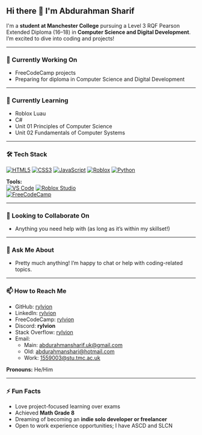 ## Hi there 👋 I'm Abdurahman Sharif

I'm a **student at Manchester College** pursuing a Level 3 RQF Pearson Extended Diploma (16–18) in **Computer Science and Digital Development**. I’m excited to dive into coding and projects!

---

### 🔭 Currently Working On

* FreeCodeCamp projects
* Preparing for diploma in Computer Science and Digital Development

---

### 🌱 Currently Learning

* Roblox Luau
* C#
* Unit 01 Principles of Computer Science
* Unit 02 Fundamentals of Computer Systems

---
### 🛠️ Tech Stack

[![HTML5](https://img.shields.io/badge/HTML5-E34F26?style=for-the-badge&logo=html5&logoColor=white)](https://developer.mozilla.org/en-US/docs/Web/HTML)
[![CSS3](https://img.shields.io/badge/CSS3-1572B6?style=for-the-badge&logo=css3&logoColor=white)](https://developer.mozilla.org/en-US/docs/Web/CSS)
[![JavaScript](https://img.shields.io/badge/JavaScript-F7DF1E?style=for-the-badge&logo=javascript&logoColor=black)](https://developer.mozilla.org/en-US/docs/Web/JavaScript)
[![Roblox](https://img.shields.io/badge/Roblox-000000?style=for-the-badge&logo=roblox&logoColor=white)](https://create.roblox.com/)
[![Python](https://img.shields.io/badge/Python-3776AB?style=for-the-badge&logo=python&logoColor=white)](https://www.python.org/)


**Tools:**  
[![VS Code](https://img.shields.io/badge/VS%20Code-0078d7?style=for-the-badge&logo=visual-studio-code&logoColor=white)](https://code.visualstudio.com/) 
[![Roblox Studio](https://img.shields.io/badge/Roblox%20Studio-00A2FF?style=for-the-badge&logo=roblox&logoColor=white)](https://create.roblox.com/docs/studio/overview)  
[![FreeCodeCamp](https://img.shields.io/badge/FreeCodeCamp-0A0A23?style=for-the-badge&logo=freecodecamp&logoColor=white)](https://www.freecodecamp.org/)


--- 

### 👯 Looking to Collaborate On

* Anything you need help with (as long as it’s within my skillset!)

---

### 💬 Ask Me About

* Pretty much anything! I’m happy to chat or help with coding-related topics.

---

### 📫 How to Reach Me

* GitHub: [rylvion](https://github.com/rylvion)
* LinkedIn: [rylvion](https://linkedin.com/in/rylvion)
* FreeCodeCamp: [rylvion](https://www.freecodecamp.org/rylvion)
* Discord: **rylvion**
* Stack Overflow: [rylvion](https://stackoverflow.com/users/31430095/rylvion)
* Email:
  * Main: [abdurahmansharif.uk@gmail.com](mailto:abdurahmansharif.uk@gmail.com)
  * Old: [abdurahmanshari@hotmail.com](mailto:abdurahmanshari@hotmail.com)
  * Work: [1559003@stu.tmc.ac.uk](mailto:1559003@stu.tmc.ac.uk)
 
**Pronouns:** He/Him

---

### ⚡ Fun Facts

* Love project-focused learning over exams
* Achieved **Math Grade 8**
* Dreaming of becoming an **indie solo developer or freelancer**
* Open to work experience opportunities; I have ASCD and SLCN
